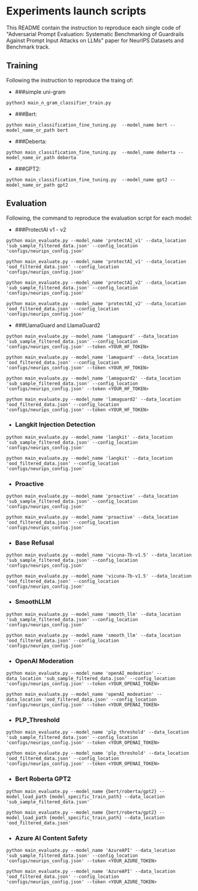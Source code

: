 # Experiments launch scripts
This README contain the instruction to reproduce each single code of "Adversarial Prompt Evaluation: Systematic
Benchmarking of Guardrails Against Prompt Input
Attacks on LLMs" paper for NeurIPS Datasets and Benchmark track.

## Training
Following the instruction to reproduce the traing of: 

- ###simple uni-gram
```
python3 main_n_gram_classifier_train.py
```

- ###Bert:
```
python main_classification_fine_tuning.py  --model_name bert --model_name_or_path bert
```

- ###Deberta:
```
python main_classification_fine_tuning.py  --model_name deberta --model_name_or_path deberta
```

- ###GPT2:
```
python main_classification_fine_tuning.py  --model_name gpt2 --model_name_or_path gpt2
```

## Evaluation
Following, the command to reproduce the evaluation script for each model:

- ###ProtectAI v1 - v2

```
python main_evaluate.py --model_name 'protectAI_v1' --data_location 'sub_sample_filtered_data.json' --config_location 'configs/neurips_config.json'
```

```
python main_evaluate.py --model_name 'protectAI_v1' --data_location 'ood_filtered_data.json' --config_location 'configs/neurips_config.json'
```

```
python main_evaluate.py --model_name 'protectAI_v2' --data_location 'sub_sample_filtered_data.json' --config_location 'configs/neurips_config.json'
```

```
python main_evaluate.py --model_name 'protectAI_v2' --data_location 'ood_filtered_data.json' --config_location 'configs/neurips_config.json'
```

- ###LlamaGuard and LlamaGuard2

```
python main_evaluate.py --model_name 'lamaguard' --data_location 'sub_sample_filtered_data.json' --config_location 'configs/neurips_config.json' --token <YOUR_HF_TOKEN>
```

```
python main_evaluate.py --model_name 'lamaguard' --data_location 'ood_filtered_data.json' --config_location 'configs/neurips_config.json' --token <YOUR_HF_TOKEN>
```

```
python main_evaluate.py --model_name 'lamaguard2' --data_location 'sub_sample_filtered_data.json' --config_location 'configs/neurips_config.json' --token <YOUR_HF_TOKEN>
```

```
python main_evaluate.py --model_name 'lamaguard2' --data_location 'ood_filtered_data.json' --config_location 'configs/neurips_config.json' --token <YOUR_HF_TOKEN>
```

-  ### Langkit Injection Detection
```
python main_evaluate.py --model_name 'langkit' --data_location 'sub_sample_filtered_data.json' --config_location 'configs/neurips_config.json' 
```

```
python main_evaluate.py --model_name 'langkit' --data_location 'ood_filtered_data.json' --config_location 'configs/neurips_config.json' 
```

- ### Proactive
```
python main_evaluate.py --model_name 'proactive' --data_location 'sub_sample_filtered_data.json' --config_location 'configs/neurips_config.json' 
```

```
python main_evaluate.py --model_name 'proactive' --data_location 'ood_filtered_data.json' --config_location 'configs/neurips_config.json' 
```

- ### Base Refusal

```
python main_evaluate.py --model_name 'vicuna-7b-v1.5' --data_location 'sub_sample_filtered_data.json' --config_location 'configs/neurips_config.json' 
```

```
python main_evaluate.py --model_name 'vicuna-7b-v1.5' --data_location 'ood_filtered_data.json' --config_location 'configs/neurips_config.json' 
```

- ### SmoothLLM
```
python main_evaluate.py --model_name 'smooth_llm' --data_location 'sub_sample_filtered_data.json' --config_location 'configs/neurips_config.json' 
```

```
python main_evaluate.py --model_name 'smooth_llm' --data_location 'ood_filtered_data.json' --config_location 'configs/neurips_config.json' 
```

- ### OpenAI Moderation

```
python main_evaluate.py --model_name 'openAI_modeation' --data_location 'sub_sample_filtered_data.json' --config_location 'configs/neurips_config.json' --token <YOUR_OPENAI_TOKEN>
```

```
python main_evaluate.py --model_name 'openAI_modeation' --data_location 'ood_filtered_data.json' --config_location 'configs/neurips_config.json' --token <YOUR_OPENAI_TOKEN>
```

- ### PLP_Threshold

```
python main_evaluate.py --model_name 'plp_threshold' --data_location 'sub_sample_filtered_data.json' --config_location 'configs/neurips_config.json' --token <YOUR_OPENAI_TOKEN>
```

```
python main_evaluate.py --model_name 'plp_threshold' --data_location 'ood_filtered_data.json' --config_location 'configs/neurips_config.json' --token <YOUR_OPENAI_TOKEN>
```

- ### Bert Roberta GPT2

```
python main_evaluate.py --model_name {bert/roberta/gpt2} --model_load_path {model_specific_train_path} --data_location 'sub_sample_filtered_data.json'
```

```
python main_evaluate.py --model_name {bert/roberta/gpt2} --model_load_path {model_specific_train_path} --data_location 'ood_filtered_data.json'
```

- ### Azure AI Content Safety

```
python main_evaluate.py --model_name 'AzureAPI' --data_location 'sub_sample_filtered_data.json' --config_location 'configs/neurips_config.json' --token <YOUR_AZURE_TOKEN>
```

```
python main_evaluate.py --model_name 'AzureAPI' --data_location 'ood_filtered_data.json' --config_location 'configs/neurips_config.json' --token <YOUR_AZURE_TOKEN>
```

